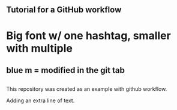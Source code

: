 ## Tutorial for a GitHub workflow
# Big font w/ one hashtag, smaller with multiple
## blue m = modified in the git tab
## 

This repository was created as an example with github workflow. 

Adding an extra line of text.
